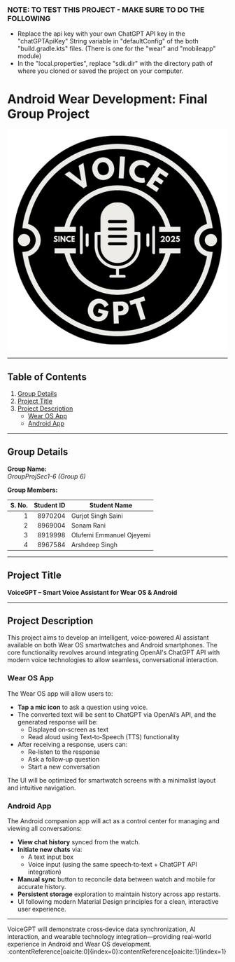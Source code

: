 ### NOTE: TO TEST THIS PROJECT - MAKE SURE TO DO THE FOLLOWING
- Replace the api key with your own ChatGPT API key in the "chatGPTApiKey" String variable in "defaultConfig" of the both "build.gradle.kts" files. (There is one for the "wear" and "mobileapp" module)
- In the "local.properties", replace "sdk.dir" with the directory path of where you cloned or saved the project on your computer.

# Android Wear Development: Final Group Project

![VoiceGPT Logo](./app-logo/VoiceGPT-logo.png)

---

## Table of Contents

1. [Group Details](#group-details)
2. [Project Title](#project-title)
3. [Project Description](#project-description)
    - [Wear OS App](#wear-os-app)
    - [Android App](#android-app)

---

## Group Details

**Group Name:**  
_GroupProjSec1-6 (Group 6)_

**Group Members:**

| S. No. | Student ID | Student Name                       |
|-------:|-----------:|------------------------------------|
|      1 |    8970204 | Gurjot Singh Saini                 |
|      2 |    8969004 | Sonam Rani                         |
|      3 |    8919998 | Olufemi Emmanuel Ojeyemi           |
|      4 |    8967584 | Arshdeep Singh                     |

---

## Project Title

**VoiceGPT – Smart Voice Assistant for Wear OS & Android**

---

## Project Description

This project aims to develop an intelligent, voice‑powered AI assistant available on both Wear OS smartwatches and Android smartphones. The core functionality revolves around integrating OpenAI's ChatGPT API with modern voice technologies to allow seamless, conversational interaction.

### Wear OS App

The Wear OS app will allow users to:

- **Tap a mic icon** to ask a question using voice.
- The converted text will be sent to ChatGPT via OpenAI’s API, and the generated response will be:
    - Displayed on‑screen as text
    - Read aloud using Text‑to‑Speech (TTS) functionality
- After receiving a response, users can:
    - Re‑listen to the response
    - Ask a follow‑up question
    - Start a new conversation

The UI will be optimized for smartwatch screens with a minimalist layout and intuitive navigation.

### Android App

The Android companion app will act as a control center for managing and viewing all conversations:

- **View chat history** synced from the watch.
- **Initiate new chats** via:
    - A text input box
    - Voice input (using the same speech‑to‑text + ChatGPT API integration)
- **Manual sync** button to reconcile data between watch and mobile for accurate history.
- **Persistent storage** exploration to maintain history across app restarts.
- UI following modern Material Design principles for a clean, interactive user experience.

---

VoiceGPT will demonstrate cross‑device data synchronization, AI interaction, and wearable technology integration—providing real‑world experience in Android and Wear OS development.  
:contentReference[oaicite:0]{index=0}&#8203;:contentReference[oaicite:1]{index=1}  

